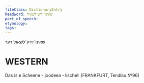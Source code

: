 ```yaml
---
fileClass: DictionaryEntry
headword: שאינו־יודע־לשאול
part_of_speech: 
etymology: 
tags: 
---
```

שאינו־יודע־לשאול
דער

WESTERN
========

Das is e Scheene - joodeea - lischel!
[FRANKFURT, Tendlau №96]